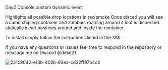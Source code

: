 DayZ Console custom dynamic event

Highlights all possible drop locations in red smoke 
Once placed you will see a camo shiping container and zombies roaming around it
loot is dispersed statically in set positions around and inside the container


To install simply follow the instructions listed in the XML 

If you have any questions or issues feel free to respond in the repository or measage me on Discord @deke21

![231c9042-e13b-402b-93ea-cd32ff97b4c2](https://github.com/user-attachments/assets/1b92571a-ffb5-4d11-8557-0afc23790466)
